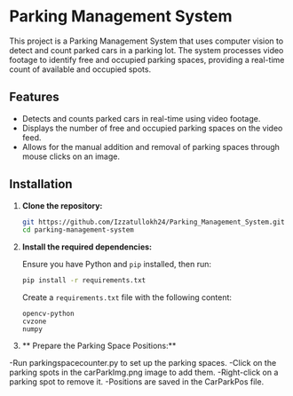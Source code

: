 ﻿# Parking Management System
 
This project is a Parking Management System that uses computer vision to detect and count parked cars in a parking lot. The system processes video footage to identify free and occupied parking spaces, providing a real-time count of available and occupied spots.

## Features

- Detects and counts parked cars in real-time using video footage.
- Displays the number of free and occupied parking spaces on the video feed.
- Allows for the manual addition and removal of parking spaces through mouse clicks on an image.

## Installation

1. **Clone the repository:**

    ```bash
    git https://github.com/Izzatullokh24/Parking_Management_System.git
    cd parking-management-system
    ```

2. **Install the required dependencies:**

    Ensure you have Python and `pip` installed, then run:

    ```bash
    pip install -r requirements.txt
    ```

    Create a `requirements.txt` file with the following content:

    ```plaintext
    opencv-python
    cvzone
    numpy
    ```
3. ** Prepare the Parking Space Positions:**

-Run parkingspacecounter.py to set up the parking spaces.
-Click on the parking spots in the carParkImg.png image to add them.
-Right-click on a parking spot to remove it.
-Positions are saved in the CarParkPos file.
